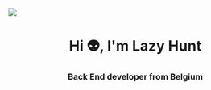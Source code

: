 <img src="https://64.media.tumblr.com/1a770f3dbda4d99798eb407021f248b8/tumblr_of9dw4lJjx1qciqqno1_1280.gif" align="center"/>


<h1 align="center">Hi 👽, I'm  Lazy Hunt</h1>
<h3 align="center"> Back End developer from Belgium</h3>

